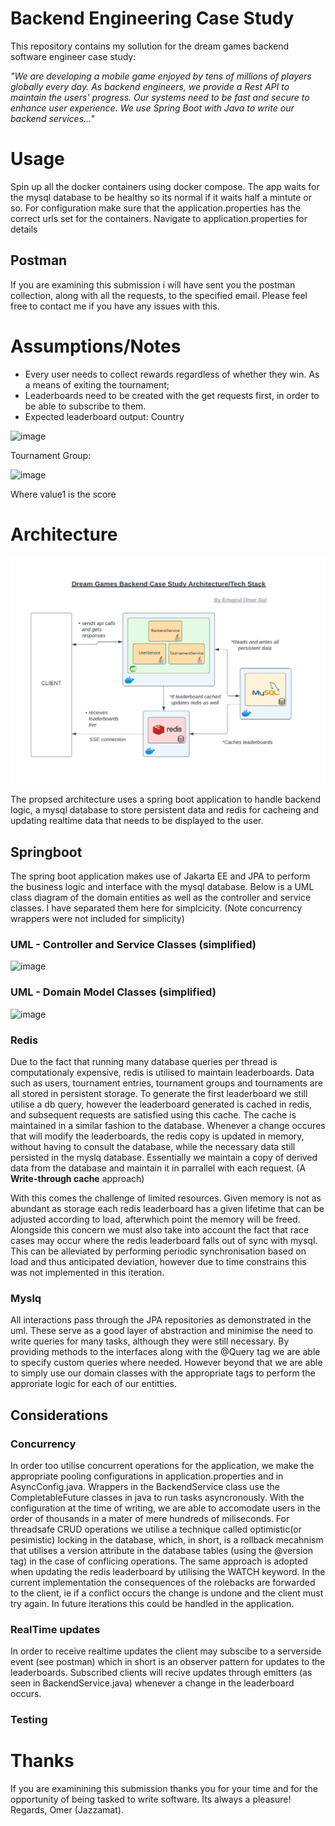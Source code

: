 
# Backend Engineering Case Study

This repository contains my sollution for the dream games backend software engineer case study:

_"We are developing a mobile game enjoyed by tens of millions of players globally every day. As
backend engineers, we provide a Rest API to maintain the users' progress. Our systems need
to be fast and secure to enhance user experience. We use Spring Boot with Java to write our
backend services..."_

# Usage

Spin up all the docker containers using docker compose. The app waits for the mysql database to be healthy so its normal if it waits half a mintute or so.
For configuration make sure that the application.properties has the correct urls set for the containers. Navigate to application.properties for details

## Postman 
If you are examining this submission i will have sent you the postman collection, along with all the requests, to the specified email. Please feel free to contact me if you have any issues with this.

# Assumptions/Notes

* Every user needs to collect rewards regardless of whether they win. As a means of exiting the tournament;
* Leaderboards need to be created with the get requests first, in order to be able to subscribe to them.
* Expected leaderboard output:
Country

![image](https://github.com/Jazzamat/backend-engineering-case-study/assets/18194935/e1614e84-2cb1-4bc3-8afc-e234978e2d9f)

Tournament Group:

![image](https://github.com/Jazzamat/backend-engineering-case-study/assets/18194935/4f21988b-8d14-4d2f-9768-26ad6607d160)

Where value1 is the score

# Architecture
![image](https://github.com/Jazzamat/backend-engineering-case-study/blob/main/architecture.png)

The propsed architecture uses a spring boot application to handle backend logic, a mysql database to store persistent data and redis for cacheing and updating realtime data that needs to be displayed to the user. 

## Springboot
The spring boot application makes use of Jakarta EE and JPA to perform the business logic and interface with the mysql database. Below is a UML class diagram of the domain entities as well as the controller and service classes. I have separated them here for simplcicity. (Note concurrency wrappers were not included for simplicity)

### UML - Controller and Service Classes (simplified)

![image](https://github.com/Jazzamat/backend-engineering-case-study/assets/18194935/bf552b20-ed81-426e-b6e0-f6a43eaa4dd2)

### UML - Domain Model Classes (simplified)

![image](https://github.com/Jazzamat/backend-engineering-case-study/assets/18194935/5e0da5be-365b-4b16-9b79-bab01b9a9228)

### Redis
Due to the fact that running many database queries per thread is computationaly expensive, redis is utilised to maintain leaderboards. Data such as users, tournament entries, tournament groups and tournaments are all stored in persistent storage. To generate the first leaderboard we still utilise a db query, however the leaderboard generated is cached in redis, and subsequent requests are satisfied using this cache. The cache is maintained in a similar fashion to the database. Whenever a change occures that will modify the leaderboards, the redis copy is updated in memory, without having to consult the database, while the necessary data still persisted in the myslq database. Essentially we maintain a copy of derived data from the database and maintain it in parrallel with each request. (A **Write-through cache** approach)

With this comes the challenge of limited resources. Given memory is not as abundant as storage each redis leaderboard has a given lifetime that can be adjusted according to load, afterwhich point the memory will be freed. Alongside this concern we must also take into account the fact that race cases may occur where the redis leaderboard falls out of sync with mysql. This can be alleviated by performing periodic synchronisation based on load and thus anticipated deviation, however due to time constrains this was not implemented in this iteration.

### Myslq
All interactions pass through the JPA repositories as demonstrated in the uml. These serve as a good layer of abstraction and minimise the need to write queries for many tasks, although they were still necessary. By providing methods to the interfaces along with the @Query tag we are able to specify custom queries where needed. However beyond that we are able to simply use our domain classes with the appropriate tags to perform the approriate logic for each of our entitties. 

## Considerations 

### Concurrency

In order too utilise concurrent operations for the application, we make the appropriate pooling configurations in application.properties and in AsyncConfig.java. Wrappers in the BackendService class use the CompletableFuture classes in java to run tasks asyncronously. With the configuration at the time of writing, we are able to accomodate users in the order of thousands in a mater of mere hundreds of miliseconds. For threadsafe CRUD operations we utilise a technique called optimistic(or pesimistic) locking in the database, which, in short, is a rollback mecahnism that utilises a version attribute in the database tables (using the @version tag) in the case of conflicing operations. The same approach is adopted when updating the redis leaderboard by utilising the WATCH keyword.
In the current implementation the consequences of the rolebacks are forwarded to the client, ie if a conflict occurs the change is undone and the client must try again. In future iterations this could be handled in the application.  

### RealTime updates

In order to receive realtime updates the client may subscibe to a serverside event (see postman) which in short is an observer pattern for updates to the leaderboards. Subscribed clients will recive updates through emitters (as seen in BackendService.java) whenever a change in the leaderboard occurs.

### Testing




# Thanks 
If you are examinining this submission thanks you for your time and for the opportunity of being tasked to write software. Its always a pleasure!
Regards,
Omer (Jazzamat).







